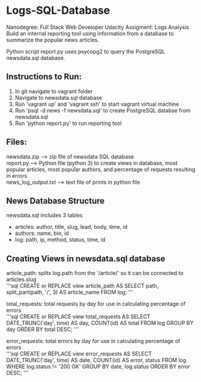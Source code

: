 # Logs-SQL-Database
Nanodegree: Full Stack Web Developer
Udacity Assigment: Logs Analysis  
Build an internal reporting tool using information from a database to summarize the popular news articles.

Python script report.py uses psycopg2 to query the PostgreSQL newsdata.sql database.

## Instructions to Run:
1. In git navigate to vagrant folder
2. Navigate to newsdata.sql database
3. Run 'vagrant up' and 'vagrant ssh' to start vagrant virtual machine
4. Run 'psql -d news -f newsdata.sql' to create PostgreSQL databse from newsdata.sql
5. Run 'python report.py' to run reporting tool

## Files:  
newsdata.zip --> zip file of newsdata SQL database  
report.py --> Python file (python 3) to create views in database, most popular articles, most popular authors, and percentage of requests resulting in errors  
news_log_output.txt --> text file of prints in python file  

## News Database Structure
newsdata.sql includes 3 tables
- articles: author, title, slug, lead, body, time, id
- authors: name, bio, id
- log: path, ip, method, status, time, id

## Creating Views in newsdata.sql database
article_path: splits log.path from the '/article/' so it can be connected to articles.slug  
'''sql
CREATE or REPLACE view article_path AS
SELECT path, split_part(path, '/', 3) AS
article_name FROM log;
'''
              
total_requests: total requests by day for use in calculating percentage of errors  
'''sql
CREATE or REPLACE view total_requests AS
SELECT DATE_TRUNC('day', time) AS day, COUNT(id) AS total
FROM log
GROUP BY day
ORDER BY total DESC;
'''
              
error_requests: total errors by day for use in calculating percentage of errors  
'''sql
CREATE or REPLACE view error_requests AS
SELECT DATE_TRUNC('day', time) AS date, COUNT(id) AS error, status
FROM log
WHERE log.status != '200 OK'
GROUP BY date, log.status
ORDER BY error DESC;
'''
